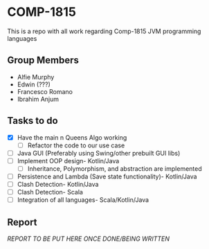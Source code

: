 # COMP-1815
 This is a repo with all work regarding Comp-1815 JVM programming languages
 
 ## Group Members
 - Alfie Murphy
 - Edwin (???)
 - Francesco Romano
 - Ibrahim Anjum
 
 ## Tasks to do
 - [x] Have the main n Queens Algo working
   - [ ] Refactor the code to our use case
 - [ ] Java GUI (Preferably using Swing/other prebuilt GUI libs)
 - [ ] Implement OOP design- Kotlin/Java
   - [ ] Inheritance, Polymorphism, and abstraction are implemented
 - [ ] Persistence and Lambda (Save state functionality)- Kotlin/Java
 - [ ] Clash Detection- Kotlin/Java
 - [ ] Clash Detection- Scala
 - [ ] Integration of all languages- Scala/Kotlin/Java
 
 ## Report
 
_REPORT TO BE PUT HERE ONCE DONE/BEING WRITTEN_
